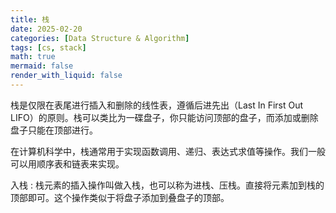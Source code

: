 ```yaml
---
title: 栈
date: 2025-02-20
categories: [Data Structure & Algorithm]
tags: [cs, stack]
math: true
mermaid: false
render_with_liquid: false
---
```


栈是仅限在表尾进行插入和删除的线性表，遵循后进先出（Last In First Out LIFO）的原则。栈可以类比为一碟盘子，你只能访问顶部的盘子，而添加或删除盘子只能在顶部进行。

在计算机科学中，栈通常用于实现函数调用、递归、表达式求值等操作。我们一般可以用顺序表和链表来实现。

入栈
: 栈元素的插入操作叫做入栈，也可以称为进栈、压栈。直接将元素加到栈的顶部即可。这个操作类似于将盘子添加到叠盘子的顶部。